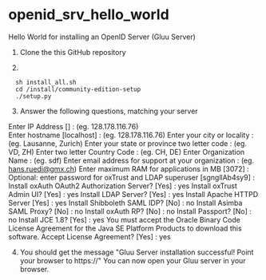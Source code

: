 # openid_srv_hello_world
Hello World for installing an OpenID Server (Gluu Server)

1. Clone the this GitHub repository

2.
```
  sh install_all.sh
  cd /install/community-edition-setup
  ./setup.py
```

3. Answer the following questions, matching your server

Enter IP Address [] : <IP adress> (eg. 128.178.116.76)<br>
Enter hostname [localhost] : <anything else than localhost> (eg. 128.178.116.76)
Enter your city or locality : (eg. Lausanne, Zurich)
Enter your state or province two letter code : (eg. VD, ZH)
Enter two letter Country Code : (eg. CH, DE)
Enter Organization Name : (eg. sdf)
Enter email address for support at your organization : (eg. hans.ruedi@gmx.ch)
Enter maximum RAM for applications in MB [3072] : 
Optional: enter password for oxTrust and LDAP superuser [sgngllAb4sy9] : 
Install oxAuth OAuth2 Authorization Server? [Yes] : yes
Install oxTrust Admin UI? [Yes] : yes
Install LDAP Server? [Yes] : yes
Install Apache HTTPD Server [Yes] : yes
Install Shibboleth SAML IDP? [No] : no
Install Asimba SAML Proxy? [No] : no
Install oxAuth RP? [No] : no
Install Passport? [No] : no
Install JCE 1.8? [Yes] : yes
You must accept the Oracle Binary Code License Agreement for the Java SE Platform Products to download this software. Accept License Agreement? [Yes] : yes

4. You should get the message "Gluu Server installation successful! Point your browser to https://<hostname>"
   You can now open your Gluu server in your browser.
